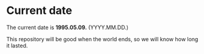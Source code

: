 # Current date

The current date is **1995.05.09.** (YYYY.MM.DD.)

This repository will be good when the world ends, so we will know how long it lasted.